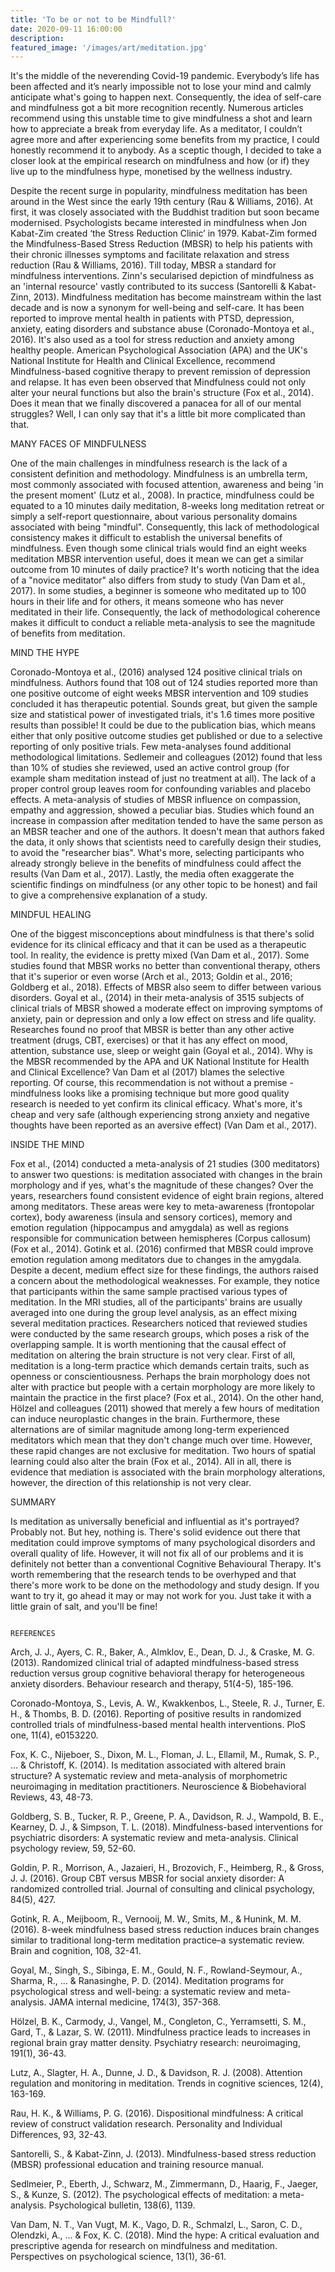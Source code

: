 ```yaml
---
title: 'To be or not to be Mindfull?'
date: 2020-09-11 16:00:00
description: 
featured_image: '/images/art/meditation.jpg'
---
```


It's the middle of the neverending Covid-19 pandemic. Everybody’s life has been affected and it’s nearly impossible not to lose your mind and calmly anticipate what's going to happen next. Consequently, the idea of self-care and mindfulness got a bit more recognition recently. Numerous articles recommend using this unstable time to give mindfulness a shot and learn how to appreciate a break from everyday life. As a meditator, I couldn’t agree more and after experiencing some benefits from my practice, I could honestly recommend it to anybody. As a sceptic though, I decided to take a closer look at the empirical research on mindfulness and how (or if) they live up to the mindfulness hype, monetised by the wellness industry.

Despite the recent surge in popularity, mindfulness meditation has been around in the West since the early 19th century (Rau & Williams, 2016). At first, it was closely associated with the Buddhist tradition but soon became modernised. Psychologists became interested in mindfulness when Jon Kabat-Zim created ‘the Stress Reduction Clinic’ in 1979. Kabat-Zim formed the Mindfulness-Based Stress Reduction (MBSR) to help his patients with their chronic illnesses symptoms and facilitate relaxation and stress reduction (Rau & Williams, 2016). Till today, MBSR a standard for mindfulness interventions. Zinn's secularised depiction of mindfulness as an 'internal resource' vastly contributed to its success (Santorelli & Kabat-Zinn, 2013). Mindfulness meditation has become mainstream within the last decade and is now a synonym for well-being and self-care. It has been reported to improve mental health in patients with PTSD, depression, anxiety, eating disorders and substance abuse (Coronado-Montoya et al., 2016). It's also used as a tool for stress reduction and anxiety among healthy people. American Psychological Association (APA) and the UK's National Institute for Health and Clinical Excellence, recommend Mindfulness-based cognitive therapy to prevent remission of depression and relapse. It has even been observed that Mindfulness could not only alter your neural functions but also the brain's structure (Fox et al., 2014). Does it mean that we finally discovered a panacea for all of our mental struggles? Well, I can only say that it's a little bit more complicated than that. 

MANY FACES OF MINDFULNESS

One of the main challenges in mindfulness research is the lack of a consistent definition and methodology. Mindfulness is an umbrella term, most commonly associated with focused attention, awareness and being 'in the present moment' (Lutz et al., 2008). In practice, mindfulness could be equated to a 10 minutes daily meditation, 8-weeks long meditation retreat or simply a self-report questionnaire, about various personality domains associated with being "mindful". Consequently, this lack of methodological consistency makes it difficult to establish the universal benefits of mindfulness. Even though some clinical trials would find an eight weeks meditation MBSR intervention useful, does it mean we can get a similar outcome from 10 minutes of daily practice? It's worth noticing that the idea of a "novice meditator" also differs from study to study (Van Dam et al., 2017). In some studies, a beginner is someone who meditated up to 100 hours in their life and for others, it means someone who has never meditated in their life. Consequently, the lack of methodological coherence makes it difficult to conduct a reliable meta-analysis to see the magnitude of benefits from meditation. 

MIND THE HYPE 

Coronado-Montoya et al., (2016) analysed 124 positive clinical trials on mindfulness. Authors found that 108 out of 124 studies reported more than one positive outcome of eight weeks MBSR intervention and 109 studies concluded it has therapeutic potential. Sounds great, but given the sample size and statistical power of investigated trials, it's 1.6 times more positive results than possible! It could be due to the publication bias, which means either that only positive outcome studies get published or due to a selective reporting of only positive trials. Few meta-analyses found additional methodological limitations. Sedlemeir and colleagues (2012) found that less than 10% of studies she reviewed, used an active control group (for example sham meditation instead of just no treatment at all). The lack of a proper control group leaves room for confounding variables and placebo effects. A meta-analysis of studies of MBSR influence on compassion, empathy and aggression, showed a peculiar bias. Studies which found an increase in compassion after meditation tended to have the same person as an MBSR teacher and one of the authors. It doesn't mean that authors faked the data, it only shows that scientists need to carefully design their studies, to avoid the "researcher bias". What's more, selecting participants who already strongly believe in the benefits of mindfulness could affect the results (Van Dam et al., 2017). Lastly, the media often exaggerate the scientific findings on mindfulness (or any other topic to be honest) and fail to give a comprehensive explanation of a study. 

MINDFUL HEALING 

One of the biggest misconceptions about mindfulness is that there's solid evidence for its clinical efficacy and that it can be used as a therapeutic tool. In reality, the evidence is pretty mixed (Van Dam et al., 2017). Some studies found that MBSR works no better than conventional therapy, others that it's superior or even worse (Arch et al., 2013; Goldin et al., 2016; Goldberg et al., 2018). Effects of MBSR also seem to differ between various disorders. Goyal et al., (2014) in their meta-analysis of 3515 subjects of clinical trials of MBSR showed a moderate effect on improving symptoms of anxiety, pain or depression and only a low effect on stress and life quality. Researches found no proof that MBSR is better than any other active treatment (drugs, CBT, exercises) or that it has any effect on mood, attention, substance use, sleep or weight gain (Goyal et al., 2014). Why is the MBSR recommended by the APA and UK National Institute for Health and Clinical Excellence? Van Dam et al (2017) blames the selective reporting. Of course, this recommendation is not without a premise - mindfulness looks like a promising technique but more good quality research is needed to yet confirm its clinical efficacy. What's more, it's cheap and very safe (although experiencing strong anxiety and negative thoughts have been reported as an aversive effect) (Van Dam et al., 2017).

INSIDE THE MIND 

Fox et al., (2014) conducted a meta-analysis of 21 studies (300 meditators) to answer two questions: is meditation associated with changes in the brain morphology and if yes, what's the magnitude of these changes? Over the years, researchers found consistent evidence of eight brain regions, altered among meditators. These areas were key to meta-awareness (frontopolar cortex), body awareness (insula and sensory cortices), memory and emotion regulation (hippocampus and amygdala) as well as regions responsible for communication between hemispheres (Corpus callosum) (Fox et al., 2014). Gotink et al. (2016) confirmed that MBSR could improve emotion regulation among meditators due to changes in the amygdala. Despite a decent, medium effect size for these findings, the authors raised a concern about the methodological weaknesses. For example, they notice that participants within the same sample practised various types of meditation. In the MRI studies, all of the participants' brains are usually averaged into one during the group level analysis, as an effect mixing several meditation practices. Researchers noticed that reviewed studies were conducted by the same research groups, which poses a risk of the overlapping sample. It is worth mentioning that the causal effect of meditation on altering the brain structure is not very clear. First of all, meditation is a long-term practice which demands certain traits, such as openness or conscientiousness. Perhaps the brain morphology does not alter with practice but people with a certain morphology are more likely to maintain the practice in the first place? (Fox et al., 2014). On the other hand, Hölzel and colleagues (2011) showed that merely a few hours of meditation can induce neuroplastic changes in the brain. Furthermore, these alternations are of similar magnitude among long-term experienced meditators which mean that they don't change much over time. However, these rapid changes are not exclusive for meditation. Two hours of spatial learning could also alter the brain (Fox et al., 2014). All in all, there is evidence that mediation is associated with the brain morphology alterations, however, the direction of this relationship is not very clear.

SUMMARY 

Is meditation as universally beneficial and influential as it's portrayed? Probably not. But hey, nothing is. There's solid evidence out there that meditation could improve symptoms of many psychological disorders and overall quality of life. However, it will not fix all of our problems and it is definitely not better than a conventional Cognitive Behavioural Therapy. It's worth remembering that the research tends to be overhyped and that there's more work to be done on the methodology and study design. If you want to try it, go ahead it may or may not work for you. Just take it with a little grain of salt, and you'll be fine! 









																												REFERENCES

Arch, J. J., Ayers, C. R., Baker, A., Almklov, E., Dean, D. J., & Craske, M. G. (2013). Randomized clinical trial of adapted mindfulness-based stress reduction versus group cognitive behavioral therapy for heterogeneous anxiety disorders. Behaviour research and therapy, 51(4-5), 185-196.

Coronado-Montoya, S., Levis, A. W., Kwakkenbos, L., Steele, R. J., Turner, E. H., & Thombs, B. D. (2016). Reporting of positive results in randomized controlled trials of mindfulness-based mental health interventions. PloS one, 11(4), e0153220.

Fox, K. C., Nijeboer, S., Dixon, M. L., Floman, J. L., Ellamil, M., Rumak, S. P., ... & Christoff, K. (2014). Is meditation associated with altered brain structure? A systematic review and meta-analysis of morphometric neuroimaging in meditation practitioners. Neuroscience & Biobehavioral Reviews, 43, 48-73.

Goldberg, S. B., Tucker, R. P., Greene, P. A., Davidson, R. J., Wampold, B. E., Kearney, D. J., & Simpson, T. L. (2018). Mindfulness-based interventions for psychiatric disorders: A systematic review and meta-analysis. Clinical psychology review, 59, 52-60.

Goldin, P. R., Morrison, A., Jazaieri, H., Brozovich, F., Heimberg, R., & Gross, J. J. (2016). Group CBT versus MBSR for social anxiety disorder: A randomized controlled trial. Journal of consulting and clinical psychology, 84(5), 427.

Gotink, R. A., Meijboom, R., Vernooij, M. W., Smits, M., & Hunink, M. M. (2016). 8-week mindfulness based stress reduction induces brain changes similar to traditional long-term meditation practice–a systematic review. Brain and cognition, 108, 32-41.

Goyal, M., Singh, S., Sibinga, E. M., Gould, N. F., Rowland-Seymour, A., Sharma, R., ... & Ranasinghe, P. D. (2014). Meditation programs for psychological stress and well-being: a systematic review and meta-analysis. JAMA internal medicine, 174(3), 357-368.

Hölzel, B. K., Carmody, J., Vangel, M., Congleton, C., Yerramsetti, S. M., Gard, T., & Lazar, S. W. (2011). Mindfulness practice leads to increases in regional brain gray matter density. Psychiatry research: neuroimaging, 191(1), 36-43.

Lutz, A., Slagter, H. A., Dunne, J. D., & Davidson, R. J. (2008). Attention regulation and monitoring in meditation. Trends in cognitive sciences, 12(4), 163-169.

Rau, H. K., & Williams, P. G. (2016). Dispositional mindfulness: A critical review of construct validation research. Personality and Individual Differences, 93, 32-43.

Santorelli, S., & Kabat-Zinn, J. (2013). Mindfulness-based stress reduction (MBSR) professional education and training resource manual.

Sedlmeier, P., Eberth, J., Schwarz, M., Zimmermann, D., Haarig, F., Jaeger, S., & Kunze, S. (2012). The psychological effects of meditation: a meta-analysis. Psychological bulletin, 138(6), 1139.

Van Dam, N. T., Van Vugt, M. K., Vago, D. R., Schmalzl, L., Saron, C. D., Olendzki, A., ... & Fox, K. C. (2018). Mind the hype: A critical evaluation and prescriptive agenda for research on mindfulness and meditation. Perspectives on psychological science, 13(1), 36-61.

